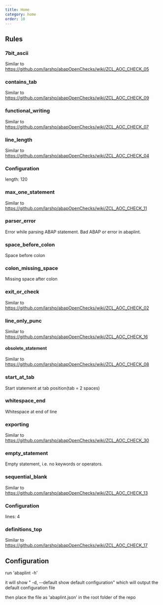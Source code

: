 ```yaml
---
title: Home
category: home
order: 10
---
```


## Rules

### 7bit_ascii
Similar to https://github.com/larshp/abapOpenChecks/wiki/ZCL_AOC_CHECK_05

### contains_tab
Similar to https://github.com/larshp/abapOpenChecks/wiki/ZCL_AOC_CHECK_09

### functional_writing
Similar to https://github.com/larshp/abapOpenChecks/wiki/ZCL_AOC_CHECK_07

### line_length
Similar to https://github.com/larshp/abapOpenChecks/wiki/ZCL_AOC_CHECK_04

### Configuration
length: 120

### max_one_statement
Similar to https://github.com/larshp/abapOpenChecks/wiki/ZCL_AOC_CHECK_11

### parser_error
Error while parsing ABAP statement. Bad ABAP or error in abaplint.

### space_before_colon
Space before colon

### colon_missing_space
Missing space after colon

### exit_or_check
Similar to https://github.com/larshp/abapOpenChecks/wiki/ZCL_AOC_CHECK_02

### line_only_punc
Similar to https://github.com/larshp/abapOpenChecks/wiki/ZCL_AOC_CHECK_16

#### obsolete_statement
Similar to https://github.com/larshp/abapOpenChecks/wiki/ZCL_AOC_CHECK_08

### start_at_tab
Start statement at tab position(tab = 2 spaces)

### whitespace_end
Whitespace at end of line

### exporting
Similar to https://github.com/larshp/abapOpenChecks/wiki/ZCL_AOC_CHECK_30

### empty_statement
Empty statement, i.e. no keywords or operators.

### sequential_blank
Similar to https://github.com/larshp/abapOpenChecks/wiki/ZCL_AOC_CHECK_13

### Configuration
lines: 4

### definitions_top
Similar to https://github.com/larshp/abapOpenChecks/wiki/ZCL_AOC_CHECK_17

## Configuration

run 'abaplint -h'

it will show "  -d, --default    show default configuration" which will output the default configuration file

then place the file as 'abaplint.json' in the root folder of the repo
